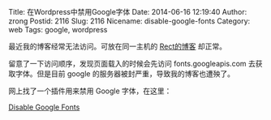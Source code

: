 Title: 在Wordpress中禁用Google字体
Date: 2014-06-16 12:19:40
Author: zrong
Postid: 2116
Slug: 2116
Nicename: disable-google-fonts
Category: web
Tags: google, wordpress

最近我的博客经常无法访问。可放在同一主机的
[Rect的博客](http://www.shadowkong.com/) 却正常。

留意了一下访问顺序，发现页面载入的时候会先访问 fonts.googleapis.com
去获取字体。但是目前 google 的服务器被封严重，导致我的博客也遭殃了。

网上找了一个插件用来禁用 Google 字体，在这里：

[Disable Google
Fonts](http://blog.milandinic.com/wordpress/plugins/disable-google-fonts/)

